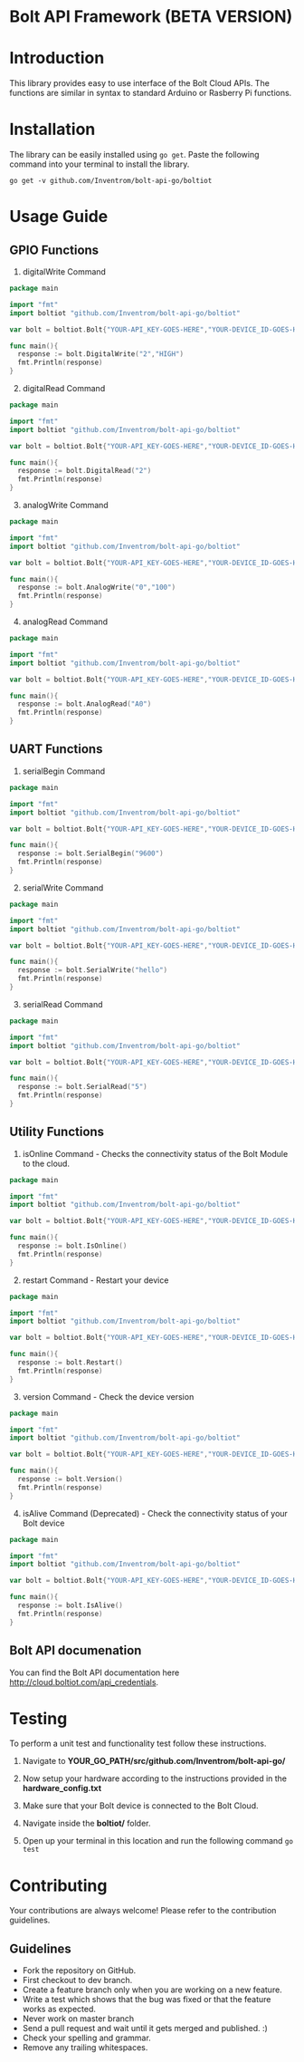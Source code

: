 # Bolt API Framework (BETA VERSION)

# Introduction

This library provides easy to use interface of the Bolt Cloud APIs. The functions are similar in syntax to standard Arduino or Rasberry Pi functions.

# Installation

The library can be easily installed using `go get`. Paste the following command into your terminal to install the library.

`go get -v github.com/Inventrom/bolt-api-go/boltiot`

# Usage Guide

## GPIO Functions

1. digitalWrite Command
```go
package main

import "fmt"
import boltiot "github.com/Inventrom/bolt-api-go/boltiot"

var bolt = boltiot.Bolt{"YOUR-API_KEY-GOES-HERE","YOUR-DEVICE_ID-GOES-HERE"}

func main(){
  response := bolt.DigitalWrite("2","HIGH")
  fmt.Println(response)
}
```
2. digitalRead Command
```go
package main

import "fmt"
import boltiot "github.com/Inventrom/bolt-api-go/boltiot"

var bolt = boltiot.Bolt{"YOUR-API_KEY-GOES-HERE","YOUR-DEVICE_ID-GOES-HERE"}

func main(){
  response := bolt.DigitalRead("2")
  fmt.Println(response)
}
```

3. analogWrite Command
```go
package main

import "fmt"
import boltiot "github.com/Inventrom/bolt-api-go/boltiot"

var bolt = boltiot.Bolt{"YOUR-API_KEY-GOES-HERE","YOUR-DEVICE_ID-GOES-HERE"}

func main(){
  response := bolt.AnalogWrite("0","100")
  fmt.Println(response)
}
```

4. analogRead Command
```go
package main

import "fmt"
import boltiot "github.com/Inventrom/bolt-api-go/boltiot"

var bolt = boltiot.Bolt{"YOUR-API_KEY-GOES-HERE","YOUR-DEVICE_ID-GOES-HERE"}

func main(){
  response := bolt.AnalogRead("A0")
  fmt.Println(response)
}
```

## UART Functions

1. serialBegin Command
```go
package main

import "fmt"
import boltiot "github.com/Inventrom/bolt-api-go/boltiot"

var bolt = boltiot.Bolt{"YOUR-API_KEY-GOES-HERE","YOUR-DEVICE_ID-GOES-HERE"}

func main(){
  response := bolt.SerialBegin("9600")
  fmt.Println(response)
}
```

2. serialWrite Command

```go
package main

import "fmt"
import boltiot "github.com/Inventrom/bolt-api-go/boltiot"

var bolt = boltiot.Bolt{"YOUR-API_KEY-GOES-HERE","YOUR-DEVICE_ID-GOES-HERE"}

func main(){
  response := bolt.SerialWrite("hello")
  fmt.Println(response)
}
```

3. serialRead Command

```go
package main

import "fmt"
import boltiot "github.com/Inventrom/bolt-api-go/boltiot"

var bolt = boltiot.Bolt{"YOUR-API_KEY-GOES-HERE","YOUR-DEVICE_ID-GOES-HERE"}

func main(){
  response := bolt.SerialRead("5")
  fmt.Println(response)
}
```

## Utility Functions

1. isOnline Command - Checks the connectivity status of the Bolt Module to the cloud.

```go
package main

import "fmt"
import boltiot "github.com/Inventrom/bolt-api-go/boltiot"

var bolt = boltiot.Bolt{"YOUR-API_KEY-GOES-HERE","YOUR-DEVICE_ID-GOES-HERE"}

func main(){
  response := bolt.IsOnline()
  fmt.Println(response)
}
```

2. restart Command - Restart your device
```go
package main

import "fmt"
import boltiot "github.com/Inventrom/bolt-api-go/boltiot"

var bolt = boltiot.Bolt{"YOUR-API_KEY-GOES-HERE","YOUR-DEVICE_ID-GOES-HERE"}

func main(){
  response := bolt.Restart()
  fmt.Println(response)
}
```
3. version Command - Check the device version
```go
package main

import "fmt"
import boltiot "github.com/Inventrom/bolt-api-go/boltiot"

var bolt = boltiot.Bolt{"YOUR-API_KEY-GOES-HERE","YOUR-DEVICE_ID-GOES-HERE"}

func main(){
  response := bolt.Version()
  fmt.Println(response)
}
```

4. isAlive Command (Deprecated) - Check the connectivity status of your Bolt device

```go
package main

import "fmt"
import boltiot "github.com/Inventrom/bolt-api-go/boltiot"

var bolt = boltiot.Bolt{"YOUR-API_KEY-GOES-HERE","YOUR-DEVICE_ID-GOES-HERE"}

func main(){
  response := bolt.IsAlive()
  fmt.Println(response)
}
```

## Bolt API documenation

You can find the Bolt API documentation here http://cloud.boltiot.com/api_credentials.

# Testing

To perform a unit test and functionality test follow these instructions.

1. Navigate to **YOUR_GO_PATH/src/github.com/Inventrom/bolt-api-go/**

2. Now setup your hardware according to the instructions provided in the **hardware_config.txt**

3. Make sure that your Bolt device is connected to the Bolt Cloud.

3. Navigate inside the **boltiot/** folder.

4. Open up your terminal in this location and run the following command `go test`

# Contributing

Your contributions are always welcome! Please refer to the contribution guidelines.

## Guidelines
* Fork the repository on GitHub.
* First checkout to dev branch.
* Create a feature branch only when you are working on a new feature.
* Write a test which shows that the bug was fixed or that the feature works as expected.
* Never work on master branch
* Send a pull request and wait until it gets merged and published. :)
* Check your spelling and grammar.
* Remove any trailing whitespaces.

